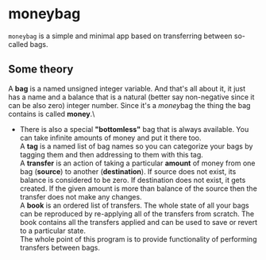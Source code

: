 # moneybag

`moneybag` is a simple and minimal app based on transferring between so-called
bags.

## Some theory

A **bag** is a named unsigned integer variable. And that's all about it, it
just has a name and a balance that is a natural (better say non-negative since
it can be also zero) integer number. Since it's a *money*bag the thing the bag
contains is called **money**.\
- There is also a special **"bottomless"** bag that is always available. You
can take infinite amounts of money and put it there too.\
A **tag** is a named list of bag names so you can categorize your bags by
tagging them and then addressing to them with this tag.\
A **transfer** is an action of taking a particular **amount** of money from
one bag (**source**) to another (**destination**). If source does not exist,
its balance is considered to be zero. If destination does not exist, it gets
created. If the given amount is more than balance of the source then the
transfer does not make any changes.\
A **book** is an ordered list of transfers. The whole state of all your bags
can be reproduced by re-applying all of the transfers from scratch. The book
contains all the transfers applied and can be used to save or revert to a
particular state.\
The whole point of this program is to provide functionality of performing
transfers between bags.
